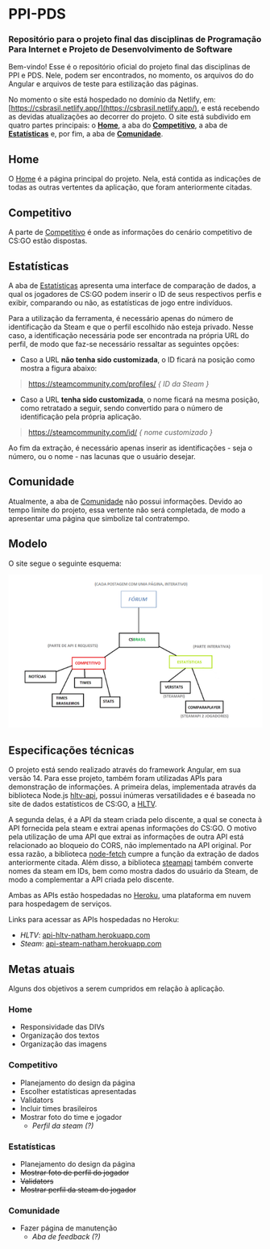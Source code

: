 # PPI-PDS
### Repositório para o projeto final das disciplinas de Programação Para Internet e Projeto de Desenvolvimento de Software

Bem-vindo! Esse é o repositório oficial do projeto final das disciplinas de PPI e PDS. Nele, podem ser encontrados, no momento, os arquivos do do Angular e arquivos de teste para estilização das páginas. 

No momento o site está hospedado no domínio da Netlify, em: [https://csbrasil.netlify.app/](https://csbrasil.netlify.app/), e está recebendo as devidas atualizações ao decorrer do projeto. O site está subdivido em quatro partes principais: o **[Home](https://csbrasil.netlify.app/)**, a aba do **[Competitivo](https://csbrasil.netlify.app/competitivo)**, a aba de **[Estatísticas](https://csbrasil.netlify.app/estatisticas)** e, por fim, a aba de **[Comunidade](https://csbrasil.netlify.app/comunidade)**.

## Home

O [Home](https://csbrasil.netlify.app/) é a página principal do projeto. Nela, está contida as indicações de todas as outras vertentes da aplicação, que foram anteriormente citadas.

## Competitivo

A parte de [Competitivo](https://csbrasil.netlify.app/competitivo) é onde as informações do cenário competitivo de CS:GO estão dispostas.

## Estatísticas

A aba de [Estatísticas](https://csbrasil.netlify.app/estatisticas) apresenta uma interface de comparação de dados, a qual os jogadores de CS:GO podem inserir o ID de seus respectivos perfis e exibir, comparando ou não, as estatísticas de jogo entre indivíduos.

Para a utilização da ferramenta, é necessário apenas do número de identificação da Steam e que o perfil escolhido não esteja privado. Nesse caso, a identificação necessária pode ser encontrada na própria URL do perfil, de modo que faz-se necessário ressaltar as seguintes opções: 

- Caso a URL **não tenha sido customizada**, o ID ficará na posição como mostra a figura abaixo: 

> https://steamcommunity.com/profiles/ *{ ID da Steam }*

- Caso a URL **tenha sido customizada**, o nome ficará na mesma posição, como retratado a seguir, sendo convertido para o número de identificação pela própria aplicação. 

> https://steamcommunity.com/id/ *{ nome customizado }*

Ao fim da extração, é necessário apenas inserir as identificações - seja o número, ou o nome - nas lacunas que o usuário desejar.

## Comunidade 

Atualmente, a aba de [Comunidade](https://csbrasil.netlify.app/comunidade) não possui informações. Devido ao tempo limite do projeto, essa vertente não será completada, de modo a apresentar uma página que simbolize tal contratempo.

## Modelo

O site segue o seguinte esquema:

![Esboço do site.](/imgmd/projeto-esboco.PNG "Esboço do Site")

## Especificações técnicas

O projeto está sendo realizado através do framework Angular, em sua versão 14. Para esse projeto, também foram utilizadas APIs para demonstração de informações. A primeira delas, implementada através da biblioteca Node.js [hltv-api](https://www.npmjs.com/package/hltv-api), possui inúmeras versatilidades e é baseada no site de dados estatísticos de CS:GO, a [HLTV](https://www.hltv.org/).

A segunda delas, é a API da steam criada pelo discente, a qual se conecta à API fornecida pela steam e extrai apenas informações do CS:GO. O motivo pela utilização de uma API que extrai as informações de outra API está relacionado ao bloqueio do CORS, não implementado na API original. Por essa razão, a biblioteca [node-fetch](https://www.npmjs.com/package/node-fetch) cumpre a função da extração de dados anteriormente citada. Além disso, a biblioteca [steamapi](https://www.npmjs.com/package/steamapi) também converte nomes da steam em IDs, bem como mostra dados do usuário da Steam, de modo a complementar a API criada pelo discente.

Ambas as APIs estão hospedadas no [Heroku](https://dashboard.heroku.com/), uma plataforma em nuvem para hospedagem de serviços.

Links para acessar as APIs hospedadas no Heroku:

- *HLTV*: [api-hltv-natham.herokuapp.com](https://api-hltv-natham.herokuapp.com/)
- *Steam*: [api-steam-natham.herokuapp.com](https://api-steam-natham.herokuapp.com/)

## Metas atuais

Alguns dos objetivos a serem cumpridos em relação à aplicação.

### Home

- Responsividade das DIVs
- Organização dos textos
- Organização das imagens

### Competitivo

- Planejamento do design da página
- Escolher estatísticas apresentadas
- Validators
- Incluir times brasileiros
- Mostrar foto do time e jogador
    - *Perfil da steam (?)*

### Estatísticas 

- Planejamento do design da página
- <s>Mostrar foto de perfil do jogador</s>
- <s>Validators</s>
- <s>Mostrar perfil da steam do jogador</s>

### Comunidade

- Fazer página de manutenção
    - *Aba de feedback (?)*
